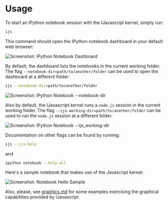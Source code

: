 # Usage

To start an IPython notebook session with the IJavascript kernel, simply run:

```sh
ijs
```

This command should open the IPython notebook dashboard in your default web
browser:

![Screenshot: IPython Notebook Dashboard](./Images/screenshot-dashboard-home.png)

By default, the dashboard lists the notebooks in the current working folder. The
flag `--notebook-dir=path/to/another/folder` can be used to open the dashboard
at a different folder:

```sh
ijs --notebook-dir=path/to/another/folder
```

![Screenshot: IPython Notebook --notebook-dir](./Images/screenshot-dashboard-dir.png)

Also by default, the IJavascript kernel runs a `node.js` session in the current
working folder. The flag `--ijs-working-dir=path/to/another/folder` can be used
to run the `node.js` session at a different folder.

![Screenshot: IPython Notebook --ijs_working-dir](./Images/screenshot-notebook-dir.png)

Documentation on other flags can be found by running:

```sh
ijs --ijs-help
```

and

```sh
ipython notebook --help-all
```

Here's a sample notebook that makes use of the Javascript kernel:

![Screenshot: Notebook Hello Sample](./Images/screenshot-notebook-hello.png)

Also, please, see [graphics.md](../doc/graphics.md) for some examples exercising
the graphical capabilities provided by IJavascript.
